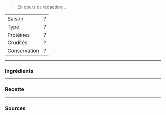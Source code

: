 > En cours de rédaction...

| | |
|:---|:---|
| Saison | ? |
| Type | ? |
| Protéines | ? |
| Crudités | ? |
| Conservation | ? |

---

### Ingrédients


---

### Recette


---

### Sources
